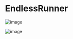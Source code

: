 # EndlessRunner
![image](https://github.com/user-attachments/assets/8b662aff-9885-49fb-b3fa-c30896e3d4e6)

![image](https://github.com/user-attachments/assets/a294e0de-904c-40c2-b04d-9f6089bc75d9)
